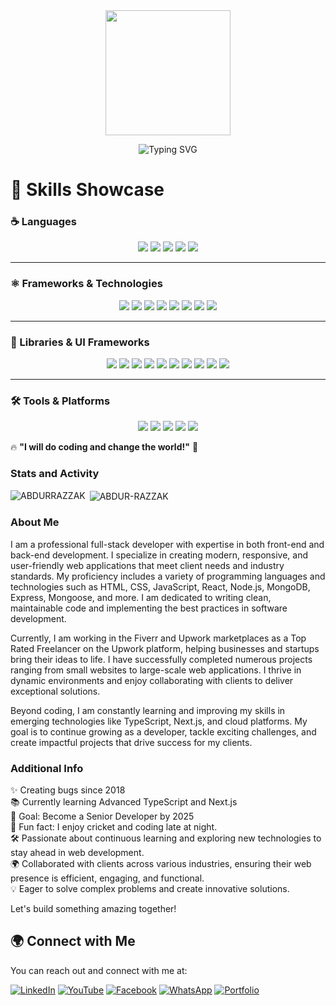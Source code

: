 <div align="center">
    <img height="200" src="https://media.licdn.com/dms/image/v2/D5616AQFUI3m3oyaNAA/profile-displaybackgroundimage-shrink_350_1400/B56ZTwqNPAGoAY-/0/1739204384170?e=1744848000&v=beta&t=Q6QEkn201GmbeV_am8wTDtVpfAswltDyFZwDAlafplw" />
</div>


<p align="center">
  <img src="https://readme-typing-svg.herokuapp.com?font=Nunito&pause=1000&width=600&lines=I+am+a+passionate+full-stack+developer+with+expertise+in+both+front-end+and+back-end+technologies.;I+specialize+in+building+responsive%2C+user-friendly%2C+and+scalable+web+applications.;My+goal+is+to+write+clean+and+maintainable+code%2C+ensuring+that+all+projects+meet+industry+standards+and+client+requirements.;Currently%2C+I+am+a+Top+Rated+Freelancer+on+Upwork+and+a+dedicated+professional+on+Fiverr.;I+work+with+businesses+of+all+sizes+to+transform+their+ideas+into+functional+and+engaging+web+applications." alt="Typing SVG" />
</p>




<h1 align="left">🧠 Skills Showcase</h1>

### ☕ Languages  
<p align="center">
  <img src="https://img.shields.io/badge/html5-%23E34F26.svg?style=for-the-badge&logo=html5&logoColor=white" />
  <img src="https://img.shields.io/badge/css3-%231572B6.svg?style=for-the-badge&logo=css3&logoColor=white" />
  <img src="https://img.shields.io/badge/SASS-hotpink.svg?style=for-the-badge&logo=SASS&logoColor=white" />
  <img src="https://img.shields.io/badge/JavaScript%20-%23F7DF1E.svg?style=for-the-badge&logo=javascript&logoColor=black" />
  <img src="https://img.shields.io/badge/typescript-3178C6.svg?style=for-the-badge&logo=typescript&logoColor=white" />
</p>

---

### ⚛️ Frameworks & Technologies  
<p align="center">
  <img src="https://img.shields.io/badge/react.js-61DAFB.svg?style=for-the-badge&logo=react&logoColor=black" />
  <img src="https://img.shields.io/badge/next.js-000000.svg?style=for-the-badge&logo=nextdotjs&logoColor=white" />
  <img src="https://img.shields.io/badge/node.js-339933.svg?style=for-the-badge&logo=nodedotjs&logoColor=white" />
  <img src="https://img.shields.io/badge/express.js-%23404d59.svg?style=for-the-badge&logo=express&logoColor=%2361DAFB" />
  <img src="https://img.shields.io/badge/MongoDB-%2347A248.svg?style=for-the-badge&logo=mongodb&logoColor=white" />
  <img src="https://img.shields.io/badge/Firebase-FFCA28.svg?style=for-the-badge&logo=firebase&logoColor=black" />
  <img src="https://img.shields.io/badge/Mongoose-880000.svg?style=for-the-badge&logo=mongoose&logoColor=white" />
  <img src="https://img.shields.io/badge/JWT-000000.svg?style=for-the-badge&logo=jsonwebtokens&logoColor=white" />
</p>

---

### 📘 Libraries & UI Frameworks  
<p align="center">
  <img src="https://img.shields.io/badge/mui-007FFF.svg?style=for-the-badge&logo=mui&logoColor=white" />
  <img src="https://img.shields.io/badge/Bootstrap-7952B3.svg?style=for-the-badge&logo=bootstrap&logoColor=white" />
  <img src="https://img.shields.io/badge/tailwind_css-06B6D4.svg?style=for-the-badge&logo=tailwindcss&logoColor=white" />
  <img src="https://img.shields.io/badge/DaisyUI-5A0EF8.svg?style=for-the-badge&logo=daisyui&logoColor=white" />
  <img src="https://img.shields.io/badge/AntDesign-0170FE.svg?style=for-the-badge&logo=antdesign&logoColor=white" />
  <img src="https://img.shields.io/badge/ShadCN-18181B.svg?style=for-the-badge&logo=shadcn&logoColor=white" />
  <img src="https://img.shields.io/badge/styled--components-DB7093?style=for-the-badge&logo=styled-components&logoColor=white" />
  <img src="https://img.shields.io/badge/Redux-764ABC.svg?style=for-the-badge&logo=redux&logoColor=white" />
  <img src="https://img.shields.io/badge/Axios-5A29E4.svg?style=for-the-badge&logo=axios&logoColor=white" />
  <img src="https://img.shields.io/badge/GSAP-00FF00.svg?style=for-the-badge&logo=greensock&logoColor=black" />
</p>

---

### 🛠️ Tools & Platforms  
<p align="center">
  <img src="https://img.shields.io/badge/Git-F05032.svg?style=for-the-badge&logo=git&logoColor=white" />
  <img src="https://img.shields.io/badge/GitHub-181717.svg?style=for-the-badge&logo=github&logoColor=white" />
  <img src="https://img.shields.io/badge/Postman-FF6C37.svg?style=for-the-badge&logo=postman&logoColor=white" />
  <img src="https://img.shields.io/badge/VS_Code-007ACC.svg?style=for-the-badge&logo=visual-studio-code&logoColor=white" />
  <img src="https://img.shields.io/badge/Docker-2496ED.svg?style=for-the-badge&logo=docker&logoColor=white" />
</p>

🔥 **"I will do coding and change the world!"** 🚀

### Stats and Activity
<p><img align="left" src="https://github-readme-stats.vercel.app/api/top-langs?username=fabrazzak&show_icons=true&locale=en&layout=compact" alt="ABDURRAZZAK" /></p>
<p>&nbsp;<img align="center" src="https://github-readme-stats.vercel.app/api?username=fabrazzak&show_icons=true&locale=en" alt="ABDUR-RAZZAK" /></p>

### About Me
I am a professional full-stack developer with expertise in both front-end and back-end development. I specialize in creating modern, responsive, and user-friendly web applications that meet client needs and industry standards. My proficiency includes a variety of programming languages and technologies such as HTML, CSS, JavaScript, React, Node.js, MongoDB, Express, Mongoose, and more. I am dedicated to writing clean, maintainable code and implementing the best practices in software development.

Currently, I am working in the Fiverr and Upwork marketplaces as a Top Rated Freelancer on the Upwork platform, helping businesses and startups bring their ideas to life. I have successfully completed numerous projects ranging from small websites to large-scale web applications. I thrive in dynamic environments and enjoy collaborating with clients to deliver exceptional solutions.

Beyond coding, I am constantly learning and improving my skills in emerging technologies like TypeScript, Next.js, and cloud platforms. My goal is to continue growing as a developer, tackle exciting challenges, and create impactful projects that drive success for my clients.

### Additional Info
✨ Creating bugs since 2018  
📚 Currently learning Advanced TypeScript and Next.js  
🎯 Goal: Become a Senior Developer by 2025  
🎲 Fun fact: I enjoy cricket and coding late at night.  
🛠 Passionate about continuous learning and exploring new technologies to stay ahead in web development.  
🌍 Collaborated with clients across various industries, ensuring their web presence is efficient, engaging, and functional.  
💡 Eager to solve complex problems and create innovative solutions.

Let's build something amazing together!


## 🌍 Connect with Me

You can reach out and connect with me at:

[![LinkedIn](https://img.shields.io/badge/LinkedIn-0A66C2.svg?style=for-the-badge&logo=linkedin&logoColor=white)](https://www.linkedin.com/in/abdur-razzak80/)
[![YouTube](https://img.shields.io/badge/YouTube-FF0000.svg?style=for-the-badge&logo=youtube&logoColor=white)](https://www.youtube.com/@AbdurRazzak-i2f)
[![Facebook](https://img.shields.io/badge/Facebook-1877F2.svg?style=for-the-badge&logo=facebook&logoColor=white)](https://www.facebook.com/Abdurrazzak309/)
[![WhatsApp](https://img.shields.io/badge/WhatsApp-25D366.svg?style=for-the-badge&logo=whatsapp&logoColor=white)](https://wa.me/01703906080)
[![Portfolio](https://img.shields.io/badge/Portfolio-9538E2.svg?style=for-the-badge&logo=github&logoColor=white)](https://abdur-razzak.online/)
 
